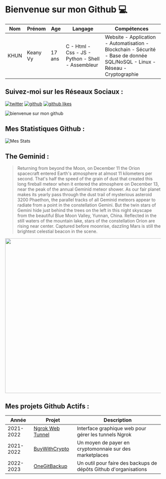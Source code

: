 # Bienvenue sur mon Github 💻
| Nom | Prénom | Age | Langage | Compétences |
|---  |---     |---  |---      |---
| KHUN | Keany Vy | 17 ans | C - Html - Css - JS - Python - Shell - Assembleur | Website - Application - Automatisation - Blockchain - Sécurité - Base de donnée SQL/NoSQL - Linux - Réseau - Cryptographie |

## Suivez-moi sur les Réseaux Sociaux :
[![twitter](https://img.shields.io/twitter/follow/thisiskeanyvy?style=social)](https://twitter.com/thisiskeanyvy)
[![github](https://img.shields.io/github/followers/thisiskeanyvy?style=social)](https://github.com/thisiskeanyvy?tab=followers)
[![github likes](https://img.shields.io/github/stars/thisiskeanyvy?style=social)](https://github.com/thisiskeanyvy)

![bienvenue sur mon github](https://thisiskeanyvy-hosting.pages.dev/banner.gif)

## Mes Statistiques Github :
![Mes Stats](https://github-readme-stats.vercel.app/api?username=thisiskeanyvy&show_icons=true&theme=radical)

## The Geminid :

> Returning from beyond the Moon, on December 11 the Orion spacecraft entered Earth's atmosphere at almost 11 kilometers per second. That's half the speed of the grain of dust that created this long fireball meteor when it entered the atmosphere on December 13, near the peak of the annual Geminid meteor shower. As our fair planet makes its yearly pass through the dust trail of mysterious asteroid 3200 Phaethon, the parallel tracks of all Geminid meteors appear to radiate from a point in the constellation Gemini. But the twin stars of Gemini hide just behind the trees on the left in this night skyscape from the beautiful Blue Moon Valley, Yunnan, China. Reflected in the still waters of the mountain lake, stars of the constellation Orion are rising near center. Captured before moonrise, dazzling Mars is still the brightest celestial beacon in the scene.

<img src='https://apod.nasa.gov/apod/image/2212/GeminidoverBluemoonvalley-1024.jpg' width="800" height="500"/>

## Mes projets Github Actifs :
| Année | Projet | Description |
|---   |---     |---          |
| 2021-2022 | [Ngrok Web Tunnel](https://github.com/thisiskeanyvy/ngrok-web-manager) | Interface graphique web pour gérer les tunnels Ngrok |
| 2021-2022 | [BuyWithCrypto](https://github.com/BuyWithCrypto) | Un moyen de payer en cryptomonnaie sur des marketplaces |
| 2022-2023 | [OneGitBackup](https://github.com/BuyWithCrypto/OneGitBackup) | Un outil pour faire des backups de dépôts Github d'organisations |